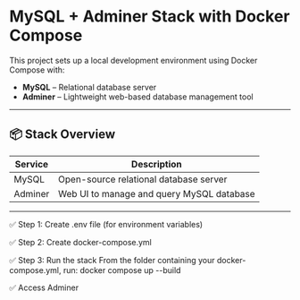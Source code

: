 # MySQL + Adminer Stack with Docker Compose

This project sets up a local development environment using Docker Compose with:

- **MySQL** – Relational database server
- **Adminer** – Lightweight web-based database management tool

---

## 📦 Stack Overview

| Service   | Description                                |
|-----------|--------------------------------------------|
| MySQL     | Open-source relational database server     |
| Adminer   | Web UI to manage and query MySQL database  |

---


✅ Step 1: Create .env file (for environment variables)


✅ Step 2: Create docker-compose.yml


✅ Step 3: Run the stack
           From the folder containing your docker-compose.yml, run:
           docker compose up --build
           
✅ Access Adminer


